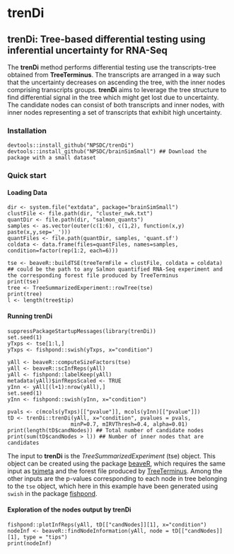 # trenDi

## trenDi: Tree-based differential testing using inferential uncertainty for RNA-Seq
The **trenDi** method performs differential testing use the transcripts-tree obtained from **TreeTerminus**.
The transcripts are arranged in a way such that the uncertainty decreases on ascending the tree, with the
inner nodes comprising transcripts groups. **trenDi** aims to leverage the tree structure to find differential
signal in the tree which might get lost due to uncertainty. The candidate nodes can consist of both transcripts
and inner nodes, with inner nodes representing a set of transcripts that exhibit high uncertainty.

### Installation
```
devtools::install_github("NPSDC/trenDi")
devtools::install_github("NPSDC/brainSimSmall") ## Download the package with a small dataset
```

### Quick start

#### Loading Data
```
dir <- system.file("extdata", package="brainSimSmall")
clustFile <- file.path(dir, "cluster_nwk.txt")
quantDir <- file.path(dir, "salmon_quants")
samples <- as.vector(outer(c(1:6), c(1,2), function(x,y) paste(x,y,sep='_')))
quantFiles <- file.path(quantDir, samples, 'quant.sf')
coldata <- data.frame(files=quantFiles, names=samples, condition=factor(rep(1:2, each=6)))

tse <- beaveR::buildTSE(treeTermFile = clustFile, coldata = coldata) ## could be the path to any Salmon quantified RNA-Seq experiment and the corresponding forest file produced by TreeTerminus
print(tse)
tree <- TreeSummarizedExperiment::rowTree(tse)
print(tree)
l <- length(tree$tip)
```

#### Running trenDi
```
suppressPackageStartupMessages(library(trenDi))
set.seed(1)
yTxps <- tse[1:l,]
yTxps <- fishpond::swish(yTxps, x="condition")

yAll <- beaveR::computeSizeFactors(tse)
yAll <- beaveR::scInfReps(yAll)
yAll <- fishpond::labelKeep(yAll)
metadata(yAll)$infRepsScaled <- TRUE
yInn <- yAll[(l+1):nrow(yAll),]
set.seed(1)
yInn <- fishpond::swish(yInn, x="condition")

pvals <- c(mcols(yTxps)[["pvalue"]], mcols(yInn)[["pvalue"]])
tD <- trenDi::trenDi(yAll, x="condition", pvalues = pvals,
                    minP=0.7, mIRVThresh=0.4, alpha=0.01)
print(length(tD$candNodes)) ## Total number of candidate nodes
print(sum(tD$candNodes > l)) ## Number of inner nodes that are candidates
```
The input to **trenDi** is the *TreeSummarizedExperiment* (tse) object. This object can be created using the package [beaveR](https://github.com/NPSDC/beaver), 
which requires the same input as [tximeta](https://github.com/thelovelab/tximeta) and the forest file produced by [TreeTerminus](https://github.com/COMBINE-lab/TreeTerminus).
Among the other inputs are the p-values corresponding to each node in tree belonging to the `tse` object, which here in this example have been generated using `swish` in the
package [fishpond](https://github.com/thelovelab/fishpond).

#### Exploration of the nodes output by trenDi
```{r}
fishpond::plotInfReps(yAll, tD[["candNodes]][1], x="condition")
nodeInf <- beaveR::findNodeInformation(yAll, node = tD[["candNodes]][1], type = "tips")
print(nodeInf)
```
